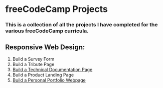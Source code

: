 # freeCodeCamp Projects
 
### This is a collection of all the projects I have completed for the various freeCodeCamp curricula.

## Responsive Web Design:
1. Build a Survey Form
2. Build a Tribute Page
3. [Build a Technical Documentation Page]()
4. Build a Product Landing Page
5. [Build a Personal Portfolio Webpage]()